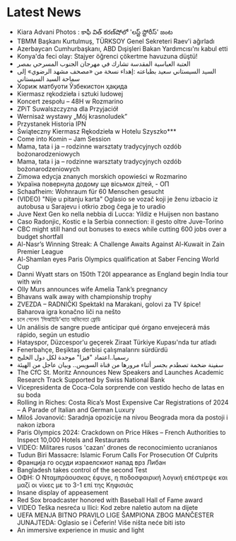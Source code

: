 # Latest News
-  Kiara Advani Photos : కాఫీ విత్​ కరణ్​షోలో 'లస్ట్ స్టోరీస్' జంట
-  TBMM Başkanı Kurtulmuş, TÜRKSOY Genel Sekreteri Raev'i ağırladı
-  Azerbaycan Cumhurbaşkanı, ABD Dışişleri Bakan Yardımcısı'nı kabul etti
-  Konya'da feci olay: Stajyer öğrenci çökertme havuzuna düştü!
-  العتبة العباسية المقدسة تشارك في مهرجان الجنوب المسرحي بمصر
-  السيد السيستاني سعيد بطباعته :إهداء نسخة من «مصحف مشهد الرضوي» إلى سماحة السيد السيستاني
-  Хориж матбуоти Ўзбекистон ҳақида
-  Kiermasz rękodzieła i sztuki ludowej
-  Koncert zespołu – 48H w Rozmarino
-  ZPiT Suwalszczyzna dla Przyjaciół
-  Wernisaż wystawy „Mój krasnoludek”
-  Przystanek Historia IPN
-  Świąteczny Kiermasz Rękodzieła w Hotelu Szyszko***
-  Come into Komin – Jam Session
-  Mama, tata i ja – rodzinne warsztaty tradycyjnych ozdób bożonarodzeniowych
-  Mama, tata i ja – rodzinne warsztaty tradycyjnych ozdób bożonarodzeniowych
-  Zimowa edycja znanych morskich opowieści w Rozmarino
-  Україна повернула додому ще вісьмох дітей, - ОП
-  Schaafheim: Wohnraum für 60 Menschen gesucht
-  (VIDEO) "Nije u pitanju karta" Oglasio se vozač koji je ženu izbacio iz autobusa u Sarajevu i otkrio zbog čega je to uradio
-  Juve Next Gen ko nella nebbia di Lucca: Yildiz e Huijsen non bastano
-  Caso Radonjic, Kostic e la Serbia connection: il gesto oltre Juve-Torino
-  CBC might still hand out bonuses to execs while cutting 600 jobs over a budget shortfall
-  Al-Nasr’s Winning Streak: A Challenge Awaits Against Al-Kuwait in Zain Premier League
-  Al-Shamlan eyes Paris Olympics qualification at Saber Fencing World Cup
-  Danni Wyatt stars on 150th T20I appearance as England begin India tour with win
-  Olly Murs announces wife Amelia Tank’s pregnancy
-  Bhavans walk away with championship trophy
-  ZVEZDA – RADNIČKI Spektakl na Marakani, golovi za TV špice! Baharova igra konačno liči na nešto
-  চলে গেলেন ‘সিআইডি’খ্যাত অভিনেতা ফ্রেডি
-  Un análisis de sangre puede anticipar qué órgano envejecerá más rápido, según un estudio
-  Hatayspor, Düzcespor'u geçerek Ziraat Türkiye Kupası'nda tur atladı
-  Fenerbahçe, Beşiktaş derbisi çalışmalarını sürdürdü
-  رسميا..اعتماد "فيزا" موحدة لكل دول الخليج
-  سفينة ضخمة تصطدم بجسر أثناء مرورها من قناة السويس.. وبيان عاجل من الهيئة
-  The CfC St. Moritz Announces New Speakers and Launches Academic Research Track Supported by Swiss National Bank
-  Vicepresidenta de Coca-Cola sorprende con vestido hecho de latas en su boda
-  Rolling in Riches: Costa Rica’s Most Expensive Car Registrations of 2024 – A Parade of Italian and German Luxury
-  Miloš Jovanović: Saradnja opozicije na nivou Beograda mora da postoji i nakon izbora
-  Paris Olympics 2024: Crackdown on Price Hikes – French Authorities to Inspect 10,000 Hotels and Restaurants
-  VIDEO: Militares rusos 'cazan' drones de reconocimiento ucranianos
-  Tudun Biri Massacre: Islamic Forum Calls For Prosecution Of Culprits
-  Франција го осуди израелскиот напад врз Либан
-  Bangladesh takes control of the second Test
-  ΟΦΗ: Ο Νταμπράουσκας έφυγε, η ποδοσφαιρική λογική επέστρεψε και μαζί οι νίκες με το 3-1 επί της Κηφισιάς
-  Insane display of appeasement
-  Red Sox broadcaster honored with Baseball Hall of Fame award
-  VIDEO Teška nesreća u Ilici: Kod zebre naletio autom na dijete
-  UEFA MENJA BITNO PRAVILO LIGE ŠAMPIONA ZBOG MANČESTER JUNAJTEDA: Oglasio se i Čeferin! Više ništa neće biti isto
-  An immersive experience in music and light
